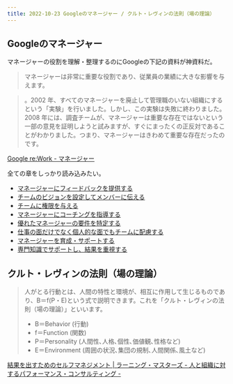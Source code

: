 ```yaml
---
title: 2022-10-23 Googleのマネージャー / クルト・レヴィンの法則（場の理論）
---
```


## Googleのマネージャー

マネージャーの役割を理解・整理するのにGoogleの下記の資料が神資料だ。

> マネージャーは非常に重要な役割であり、従業員の業績に大きな影響を与えます。

> 。2002 年、すべてのマネージャーを廃止して管理職のいない組織にするという「実験」を行いました。しかし、この実験は失敗に終わりました。2008 年には、調査チームが、マネージャーは重要な存在ではないという一部の意見を証明しようと試みますが、すぐにまったくの正反対であることがわかりました。つまり、マネージャーはきわめて重要な存在だったのです。

[Google re:Work - マネージャー](https://rework.withgoogle.com/jp/subjects/managers/)

全ての章をしっかり読み込みたい。

- [マネージャーにフィードバックを提供する](https://rework.withgoogle.com/jp/guides/managers-give-feedback-to-managers#try-googles-manager-feedback-survey)
- [チームのビジョンを設定してメンバーに伝える](https://rework.withgoogle.com/jp/guides/managers-set-and-communicate-a-team-vision#introduction)
- [チームに権限を与える](https://rework.withgoogle.com/jp/guides/managers-empower-your-team#introduction)
- [マネージャーにコーチングを指導する](https://rework.withgoogle.com/jp/guides/managers-coach-managers-to-coach#introduction)
- [優れたマネージャーの要件を特定する](https://rework.withgoogle.com/jp/guides/managers-identify-what-makes-a-great-manager#learn-about-googles-manager-research)
- [仕事の面だけでなく個人的な面でもチームに配慮する](https://rework.withgoogle.com/jp/guides/managers-care-professionally-personally-for-team#introduction)
- [マネージャーを育成・サポートする](https://rework.withgoogle.com/jp/guides/managers-develop-and-support-managers#support-your-managers)
- [専門知識でサポートし、結果を重視する](https://rework.withgoogle.com/jp/guides/managers-stay-technical-and-results-focused#introduction)

## クルト・レヴィンの法則（場の理論）

> 人がとる行動とは、人間の特性と環境が、相互に作用して生じるものであり、B＝f(P・E)という式で説明できます。これを「クルト・レヴィンの法則（場の理論）」といいます。
>
> - B＝Behavior (行動)
> - f＝Function (関数)
> - P＝Personality (人間性､人格､個性､価値観､性格など)
> - E＝Environment (周囲の状況､集団の規制､人間関係､風土など)

[結果を出すためのセルフマネジメント \| ラーニング・マスターズ - 人と組織に対するパフォーマンス・コンサルティング -](https://www.lmi.co.jp/column/20140616165106/#:~:text=%E4%BA%BA%E3%81%8C%E3%81%A8%E3%82%8B%E8%A1%8C%E5%8B%95%E3%81%A8,%E7%90%86%E8%AB%96%EF%BC%89%E3%80%8D%E3%81%A8%E3%81%84%E3%81%84%E3%81%BE%E3%81%99%E3%80%82&text=%E5%BF%83%E7%90%86%E5%AD%A6%E8%80%85%E3%81%AE%E3%83%AC%E3%83%B4%E3%82%A3%E3%83%B3%E3%81%AF,%E5%8F%97%E3%81%91%E3%82%8B%E3%81%A8%E8%BF%B0%E3%81%B9%E3%81%A6%E3%81%84%E3%81%BE%E3%81%99%E3%80%82)

